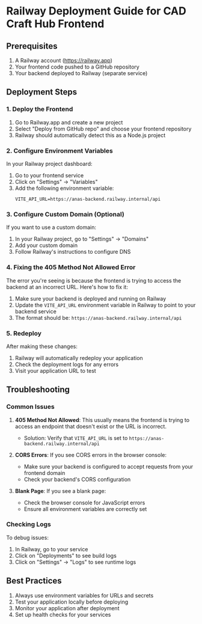 # Railway Deployment Guide for CAD Craft Hub Frontend

## Prerequisites
1. A Railway account (https://railway.app)
2. Your frontend code pushed to a GitHub repository
3. Your backend deployed to Railway (separate service)

## Deployment Steps

### 1. Deploy the Frontend

1. Go to Railway.app and create a new project
2. Select "Deploy from GitHub repo" and choose your frontend repository
3. Railway should automatically detect this as a Node.js project

### 2. Configure Environment Variables

In your Railway project dashboard:
1. Go to your frontend service
2. Click on "Settings" → "Variables"
3. Add the following environment variable:
   ```
   VITE_API_URL=https://anas-backend.railway.internal/api
   ```

### 3. Configure Custom Domain (Optional)

If you want to use a custom domain:
1. In your Railway project, go to "Settings" → "Domains"
2. Add your custom domain
3. Follow Railway's instructions to configure DNS

### 4. Fixing the 405 Method Not Allowed Error

The error you're seeing is because the frontend is trying to access the backend at an incorrect URL. Here's how to fix it:

1. Make sure your backend is deployed and running on Railway
2. Update the `VITE_API_URL` environment variable in Railway to point to your backend service
3. The format should be: `https://anas-backend.railway.internal/api`

### 5. Redeploy

After making these changes:
1. Railway will automatically redeploy your application
2. Check the deployment logs for any errors
3. Visit your application URL to test

## Troubleshooting

### Common Issues

1. **405 Method Not Allowed**: This usually means the frontend is trying to access an endpoint that doesn't exist or the URL is incorrect.
   - Solution: Verify that `VITE_API_URL` is set to `https://anas-backend.railway.internal/api`

2. **CORS Errors**: If you see CORS errors in the browser console:
   - Make sure your backend is configured to accept requests from your frontend domain
   - Check your backend's CORS configuration

3. **Blank Page**: If you see a blank page:
   - Check the browser console for JavaScript errors
   - Ensure all environment variables are correctly set

### Checking Logs

To debug issues:
1. In Railway, go to your service
2. Click on "Deployments" to see build logs
3. Click on "Settings" → "Logs" to see runtime logs

## Best Practices

1. Always use environment variables for URLs and secrets
2. Test your application locally before deploying
3. Monitor your application after deployment
4. Set up health checks for your services